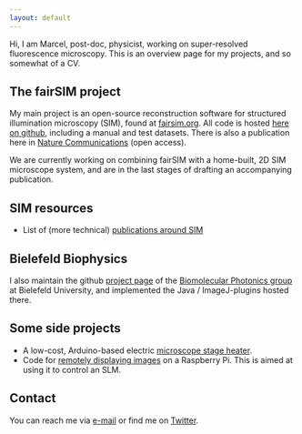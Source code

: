 ```yaml
---
layout: default
---
```


Hi, I am Marcel, post-doc, physicist, working on super-resolved fluorescence microscopy. This is an overview page for my projects, and so somewhat of a CV.

## The fairSIM project

My main project is an open-source reconstruction software for structured illumination microscopy (SIM), found at
[fairsim.org](http://www.fairsim.org). All code is hosted [here on github](https://github.com/fairsim), including
a manual and test datasets.
There is also a publication here in [Nature Communications](http://www.nature.com/ncomms/2016/160321/ncomms10980/abs/ncomms10980.html) (open access).

We are currently working on combining fairSIM with a home-built, 2D SIM microscope system, and are in the last stages of drafting an accompanying publication.

## SIM resources

* List of (more technical) [publications around SIM](https://mueller-physics.github.io/SIM-Collection/literature.html)



## Bielefeld Biophysics

I also maintain the github [project page](https://github.com/biophotonics-bielefeld) of the [Biomolecular Photonics group](http://www.physik.uni-bielefeld.de/biopho) at Bielefeld University,
and implemented the Java / ImageJ-plugins hosted there.

## Some side projects

* A low-cost, Arduino-based electric [microscope stage heater](https://mueller-physics.github.io/arduino-stage-heater).
* Code for [remotely displaying images](https://github.com/mueller-physics/raspberry-network-display) on a Raspberry Pi. This is aimed at using it to control an SLM.


## Contact

You can reach me via [e-mail](mailto:muellerphysics@gmail.com) or find me on [Twitter](https://twitter.com/mueller_physics).

